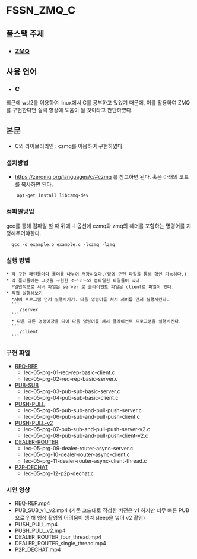# FSSN_ZMQ_C

## 풀스택 주제
 * ### [ZMQ](https://zeromq.org/)

## 사용 언어
* ### C

최근에 wsl2를 이용하여 linux에서 C를 공부하고 있었기 때문에, 이를 활용하여 ZMQ를 구현한다면 실력 향상에 도움이 될 것이라고 판단하였다.

## 본문
  * C의 라이브러리인 : czmq를 이용하여 구현하였다.

  ### 설치방법
  * https://zeromq.org/languages/c/#czmq 를 참고하면 된다. 혹은 아래의 코드를 복사하면 된다.
``` 
    apt-get install libczmq-dev
```
  ### 컴파일방법
  gcc를 통해 컴파일 할 때 뒤에 -l 옵션에 czmq와 zmq의 헤더를 포함하는 명령어를 지정해주어야한다.

  ```
    gcc -o example.o example.c -lczmq -lzmq
  ```

  ### 실행 방법
    * 각 구현 패턴들마다 폴더를 나누어 저장하였다.(밑에 구현 파일을 통해 확인 가능하다.)
    * 각 폴더들에는 그것을 구현한 소스코드와 컴파일한 파일들이 있다.
      *일반적으로 서버 파일은 server 로 클라이언트 파일은 client로 파일이 있다.
    * 직접 실행해보기
      *서버 프로그램 먼저 실행시키기. 다음 명령어를 쳐서 서버를 먼저 실행시킨다.
      ```
        ./server
      ``` 
      * 다음 다른 명령어창을 띄어 다음 명령어를 쳐서 클라이언트 프로그램을 실행시킨다.
      ```
        ./client
      ```

  ### 구현 파일
  * [REQ-REP](https://github.com/rlaminseok0824/FSSN_ZMQ_C/tree/main/REQ-REP)
    * lec-05-prg-01-req-rep-basic-client.c
    * lec-05-prg-02-req-rep-basic-server.c
  * [PUB-SUB](https://github.com/rlaminseok0824/FSSN_ZMQ_C/tree/main/PUB-SUB)
    * lec-05-prg-03-pub-sub-basic-server.c
    * lec-05-prg-04-pub-sub-basic-client.c
  * [PUSH-PULL](https://github.com/rlaminseok0824/FSSN_ZMQ_C/tree/main/PUSH-PULL)
    * lec-05-prg-05-pub-sub-and-pull-push-server.c
    * lec-05-prg-06-pub-sub-and-pull-push-client.c
  * [PUSH-PULL-v2](https://github.com/rlaminseok0824/FSSN_ZMQ_C/tree/main/PUSH-PULL-v2)
    * lec-05-prg-07-pub-sub-and-pull-push-server-v2.c
    * lec-05-prg-08-pub-sub-and-pull-push-client-v2.c
  * [DEALER-ROUTER](https://github.com/rlaminseok0824/FSSN_ZMQ_C/tree/main/DEALER-ROUTER)
    * lec-05-prg-09-dealer-router-async-server.c
    * lec-05-prg-10-dealer-router-async-client.c
    * lec-05-prg-11-dealer-router-async-client-thread.c
  * [P2P-DECHAT](https://github.com/rlaminseok0824/FSSN_ZMQ_C/tree/main/P2P-DECHAT)
    * lec-05-prg-12-p2p-dechat.c

  ### 시연 영상
  * REQ-REP.mp4
  * PUB_SUB_v1,_v2.mp4 (기존 코드대로 작성한 버전은 v1 하지만 너무 빠른 PUB으로 인해 영상 촬영의 어려움이 생겨 sleep을 넣어 v2 촬영)
  * PUSH_PULL.mp4
  * PUSH_PULL_v2.mp4
  * DEALER_ROUTER_four_thread.mp4
  * DEALER_ROUTER_single_thread.mp4
  * P2P_DECHAT.mp4



